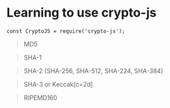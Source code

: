 # Learning to use crypto-js

```
const CryptoJS = require('crypto-js');
```
> MD5

> SHA-1

> SHA-2 (SHA-256, SHA-512, SHA-224, SHA-384)

> SHA-3 or Keccak[c=2d]

> RIPEMD160

